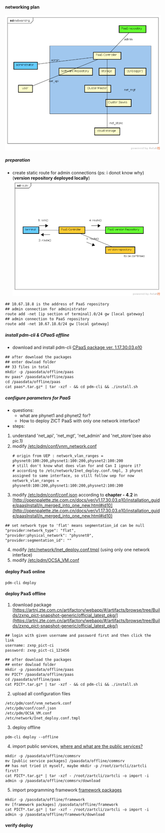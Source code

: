 #### networking plan
![networking plan pic.1](../networking.png)
##### preparation
- create static route for admin connections (ps: i donot know why) (<b>version repository deployed locally</b>)
![necessary connections](../route.png) 
```
## 10.67.18.8 is the address of PaaS repository
## admin connection for administrator
route add -net [ip section of terminal].0/24 gw [local gateway]
## admin connection to PaaS repository
route add -net 10.67.18.0/24 gw [local gateway]
```
##### install pdm-cli & CPaaS offline 

- download and install pdm-cli [CPaaS package ver. 1.17.30.03.p10](https://artxa.zte.com.cn:443/artifactory/oes_tcp-release-generic/embpaas/both/v1.17.30.03.p10_1595805_1/version) 
```
## after download the packages
## enter dowload folder
## 33 files in total
mkdir -p /paasdata/offline/paas
mv paas* /paasdata/offline/paas
cd /paasdata/offline/paas
cat paas*.tar.gz* | tar -xzf - && cd pdm-cli && ./install.sh
```

##### configure parameters for PaaS
- questions: 
  - what are phynet1 and phynet2 for?
  - How to deploy ZICT PaaS with only one network interface?
- steps:
 1. understand 'net_api', 'net_mgt', 'net_admin' and 'net_store'(see also pic.1)
 2. modify [/etc/pdm/conf/vnm_network.conf](./vnm_network.conf)
     ```
    # origin from UEP : network_vlan_ranges = physnet0:100:200,physnet1:100:200,physnet2:100:200
    # still don't know what does vlan for and Can I ignore it? 
    # according to /etc/network/Inet_deploy.conf.tmpl, 3 phynet assigned to same interface, so still follow uep for now 
    network_vlan_ranges = physnet0:100:200,physnet1:100:200,physnet2:100:200
     ``` 
 3. modify [/etc/pdm/conf/conf.json](./conf.json) according to <b>chapter - 4.2</b> in [http://openpalette.zte.com.cn/docs/ver/v1.17.30.03.p10/installation_guide/paasInstall/n_merged_into_one_new.html#id10](http://openpalette.zte.com.cn/docs/ver/v1.17.30.03.p10/installation_guide/paasInstall/n_merged_into_one_new.html#id10)
 ```
 ## set network type to 'flat' means segmentation_id can be null
 "provider:network_type": "flat",
 "provider:physical_network": "physnet0",
 "provider:segmentation_id": ""
 ```
 4. modify [/etc/network/Inet_deploy.conf.tmpl](./Inet_deploy.conf.tmpl) (using only one network interface)
 5. modify [/etc/pdm/OCSA_VM.conf](./OCSA_VM.conf)

#### deploy PaaS online
```
pdm-cli deploy
```

#### deploy PaaS offline
1. download package [https://artnj.zte.com.cn/artifactory/webapp/#/artifacts/browse/tree/Builds/zxnp_pict-snapshot-generic/official_latest_pkg/](https://artnj.zte.com.cn/artifactory/webapp/#/artifacts/browse/tree/Builds/zxnp_pict-snapshot-generic/official_latest_pkg/)
```
## login with given username and password first and then click the link
username: zxnp_pict-ci
password: zxnp_pict-ci_123456
```
```
## after download the packages
## enter dowload folder
mkdir -p /paasdata/offline/paas
mv PICT* /paasdata/offline/paas
cd /paasdata/offline/paas
cat PICT*.tar.gz* | tar -xzf - && cd pdm-cli && ./install.sh
```
2. upload all configuration files
```
/etc/pdm/conf/vnm_network.conf
/etc/pdm/conf/conf.json
/etc/pdm/OCSA_VM.conf
/etc/network/Inet_deploy.conf.tmpl
```
3. deploy offline
```
pdm-cli deploy --offline
```
4. import public services, [where and what are the public services?](https://artnj.zte.com.cn/artifactory/webapp/#/artifacts/browse/tree/General/zxnp_pict-snapshot-generic/official_latest_pkg/v1.17.30.03.p10/commsrv/)
```
mkdir -p /paasdata/offline/commsrv
mv [public service packages] /paasdata/offline/commsrv
## has not tried it myself, maybe mkdir -p /root/zartcli/zartcli first?
cat PICT*.tar.gz* | tar -xzf - /root/zartcli/zartcli -o import -i admin -p /paasdata/offline/commsrv/download
```
5. import programming framework [framework packages](https://artnj.zte.com.cn/artifactory/webapp/#/artifacts/browse/tree/General/zxnp_pict-snapshot-generic/official_latest_pkg/v1.17.30.03.p10/framework)
```
mkdir -p /passdata/offline/framework
mv [framework packages] /passdata/offline/framework
cat PICT*.tar.gz* | tar -xzf - /root/zartcli/zartcli -o import -i admin -p /paasdata/offline/framework/download
```

#### verify deploy 

   
